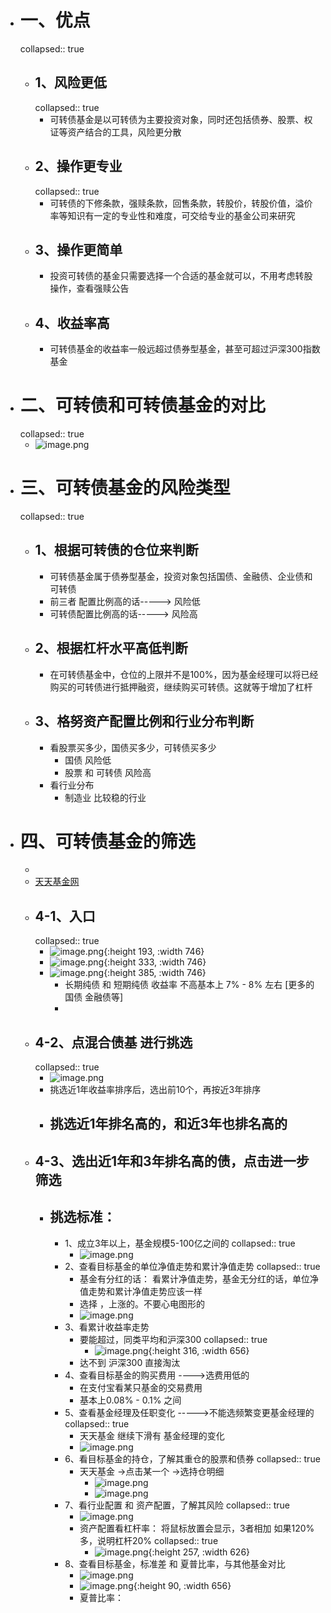 - # 一、优点
  collapsed:: true
	- ## 1、风险更低
	  collapsed:: true
		- 可转债基金是以可转债为主要投资对象，同时还包括债券、股票、权证等资产结合的工具，风险更分散
	- ## 2、操作更专业
	  collapsed:: true
		- 可转债的下修条款，强赎条款，回售条款，转股价，转股价值，溢价率等知识有一定的专业性和难度，可交给专业的基金公司来研究
	- ## 3、操作更简单
		- 投资可转债的基金只需要选择一个合适的基金就可以，不用考虑转股操作，查看强赎公告
	- ## 4、收益率高
		- 可转债基金的收益率一般远超过债券型基金，甚至可超过沪深300指数基金
- # 二、可转债和可转债基金的对比
  collapsed:: true
	- ![image.png](../assets/image_1668998800404_0.png)
- # 三、可转债基金的风险类型
  collapsed:: true
	- ## 1、根据可转债的仓位来判断
		- 可转债基金属于债券型基金，投资对象包括国债、金融债、企业债和可转债
		- 前三者 配置比例高的话-----> 风险低
		- 可转债配置比例高的话-----> 风险高
	- ## 2、根据杠杆水平高低判断
		- 在可转债基金中，仓位的上限并不是100%，因为基金经理可以将已经购买的可转债进行抵押融资，继续购买可转债。这就等于增加了杠杆
	- ## 3、格努资产配置比例和行业分布判断
		- 看股票买多少，国债买多少，可转债买多少
			- 国债  风险低
			- 股票 和 可转债 风险高
		- 看行业分布
			- 制造业  比较稳的行业
- # 四、可转债基金的筛选
	-
	- [天天基金网](http://fund.eastmoney.com/340001.html)
	- ## 4-1、入口
	  collapsed:: true
		- ![image.png](../assets/image_1668999744331_0.png){:height 193, :width 746}
		- ![image.png](../assets/image_1668999819326_0.png){:height 333, :width 746}
		- ![image.png](../assets/image_1668999891541_0.png){:height 385, :width 746}
			- 长期纯债 和 短期纯债 收益率 不高基本上  7% - 8% 左右 [更多的国债 金融债等]
			-
	- ## 4-2、点混合债基 进行挑选
	  collapsed:: true
		- ![image.png](../assets/image_1669000157923_0.png)
		- 挑选近1年收益率排序后，选出前10个，再按近3年排序
		- ## 挑选近1年排名高的，和近3年也排名高的
	- ## 4-3、选出近1年和3年排名高的债，点击进一步筛选
		- ## 挑选标准：
			- 1、成立3年以上，基金规模5-100亿之间的
			  collapsed:: true
				- ![image.png](../assets/image_1669000683939_0.png)
			- 2、查看目标基金的单位净值走势和累计净值走势
			  collapsed:: true
				- 基金有分红的话： 看累计净值走势，基金无分红的话，单位净值走势和累计净值走势应该一样
				- 选择 ，上涨的。不要心电图形的
				- ![image.png](../assets/image_1669002053810_0.png)
			- 3、看累计收益率走势
				- 要能超过，同类平均和沪深300
				  collapsed:: true
					- ![image.png](../assets/image_1669002128406_0.png){:height 316, :width 656}
				- 达不到 沪深300 直接淘汰
			- 4、查看目标基金的购买费用  ---->选费用低的
				- 在支付宝看某只基金的交易费用
				- 基本上0.08% - 0.1% 之间
			- 5、查看基金经理及任职变化 ----->不能选频繁变更基金经理的
			  collapsed:: true
				- 天天基金 继续下滑有 基金经理的变化
				- ![image.png](../assets/image_1669002435653_0.png)
			- 6、看目标基金的持仓，了解其重仓的股票和债券
			  collapsed:: true
				- 天天基金 ->点击某一个 ->选持仓明细
					- ![image.png](../assets/image_1669003058260_0.png)
					- ![image.png](../assets/image_1669003123430_0.png)
			- 7、看行业配置 和 资产配置，了解其风险
			  collapsed:: true
				- ![image.png](../assets/image_1669003302067_0.png)
				- 资产配置看杠杆率： 将鼠标放置会显示，3者相加  如果120%多，说明杠杆20%
				  collapsed:: true
					- ![image.png](../assets/image_1669003399194_0.png){:height 257, :width 626}
			- 8、查看目标基金，标准差 和 夏普比率，与其他基金对比
				- ![image.png](../assets/image_1669003528713_0.png)
				- ![image.png](../assets/image_1669003640433_0.png){:height 90, :width 656}
				- 夏普比率：